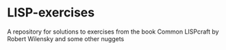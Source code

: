 # LISP-exercises
A repository for solutions to exercises from the  book Common LISPcraft by Robert Wilensky and some other nuggets
